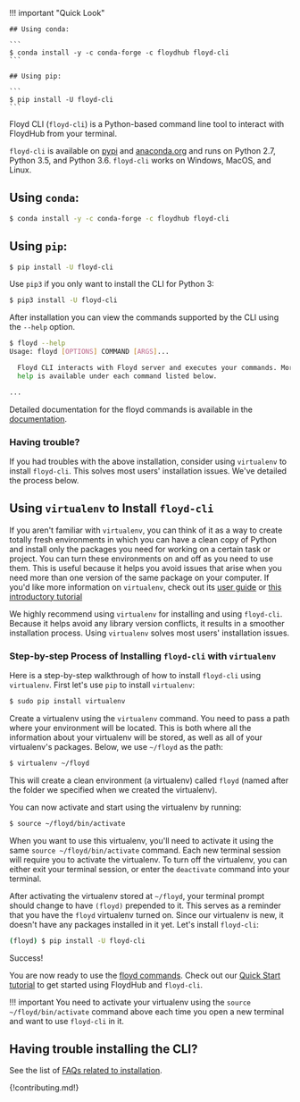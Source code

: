 !!! important "Quick Look"

    ## Using conda:

    ```
    $ conda install -y -c conda-forge -c floydhub floyd-cli
    ```

    ## Using pip:

    ```
    $ pip install -U floyd-cli
    ```

Floyd CLI (`floyd-cli`) is a Python-based command line tool to interact with FloydHub from your terminal.

`floyd-cli` is available on [pypi](https://pypi.python.org/pypi/floyd-cli) and [anaconda.org](https://anaconda.org/floydhub/floyd-cli) and
runs on Python 2.7, Python 3.5, and Python 3.6. `floyd-cli` works on Windows, MacOS, and Linux.

## Using `conda`:

```bash
$ conda install -y -c conda-forge -c floydhub floyd-cli
```


## Using `pip`:

```bash
$ pip install -U floyd-cli
```

Use `pip3` if you only want to install the CLI for Python 3:

```bash
$ pip3 install -U floyd-cli
```

After installation you can view the commands supported by the CLI using the
`--help` option.

```bash
$ floyd --help
Usage: floyd [OPTIONS] COMMAND [ARGS]...

  Floyd CLI interacts with Floyd server and executes your commands. More
  help is available under each command listed below.

...
```

Detailed documentation for the floyd commands is available in the [documentation](../../commands/index.md).

### Having trouble?

If you had troubles with the above installation, consider using `virtualenv` to
install `floyd-cli`. This solves most users' installation issues. We've
detailed the process below.

## Using `virtualenv` to Install `floyd-cli`

If you aren't familiar with `virtualenv`, you can think of it as a way to
create totally fresh environments in which you can have a clean copy of Python
and install only the packages you need for working on a certain task or
project. You can turn these environments on and off as you need to use them.
This is useful because it helps you avoid issues that arise when you need more
than one version of the same package on your computer. If you'd like more
information on `virtualenv`, check out its [user
guide](https://virtualenv.pypa.io/en/stable/userguide/) or [this introductory
tutorial](http://www.pythonforbeginners.com/basics/how-to-use-python-virtualenv/)

We highly recommend using `virtualenv` for installing and using `floyd-cli`.
Because it helps avoid any library version conflicts, it results in a smoother
installation process. Using `virtualenv` solves most users' installation
issues.

### Step-by-step Process of Installing `floyd-cli` with `virtualenv`

Here is a step-by-step walkthrough of how to install `floyd-cli` using
`virtualenv`. First let's use `pip` to install `virtualenv`:

```bash
$ sudo pip install virtualenv
```

Create a virtualenv using the `virtualenv` command. You need to pass a path
where your environment will be located. This is both where all the information
about your virtualenv will be stored, as well as all of your virtualenv's
packages. Below, we use `~/floyd` as the path:

```bash
$ virtualenv ~/floyd
```
This will create a clean environment (a virtualenv) called `floyd` (named after
the folder we specified when we created the virtualenv).

You can now activate and start using the virtualenv by running:

```bash
$ source ~/floyd/bin/activate
```
When you want to use this virtualenv, you'll need to activate it using the same
`source ~/floyd/bin/activate` command. Each new terminal session will require
you to activate the virtualenv. To turn off the virtualenv, you can either exit your terminal session, or enter the `deactivate` command into your terminal.

After activating the virtualenv stored at `~/floyd`, your terminal prompt
should change to have `(floyd)` prepended to it. This serves as a reminder that
you have the `floyd` virtualenv turned on. Since our virtualenv is new, it
doesn't have any packages installed in it yet. Let's install `floyd-cli`:

```bash
(floyd) $ pip install -U floyd-cli
```

Success!

You are now ready to use the [floyd commands](http://docs.floydhub.com/commands/). Check out our [Quick Start tutorial](../../getstarted/quick_start) to get started using FloydHub and `floyd-cli`.

!!! important
    You need to activate your virtualenv using the `source ~/floyd/bin/activate`
    command above each time you open a new terminal and want to use `floyd-cli`
    in it.

## Having trouble installing the CLI?

See the list of [FAQs related to installation](../../faqs/installation.md).

{!contributing.md!}
